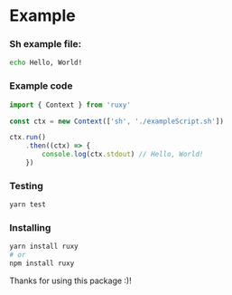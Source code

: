 # Example
### Sh example file:
```sh
echo Hello, World!
```

### Example code

```ts
import { Context } from 'ruxy'

const ctx = new Context(['sh', './exampleScript.sh'])

ctx.run()
    .then((ctx) => {
        console.log(ctx.stdout) // Hello, World!
    })
```

### Testing
```sh
yarn test
```

### Installing
```sh
yarn install ruxy
# or
npm install ruxy
```

Thanks for using this package :)!
